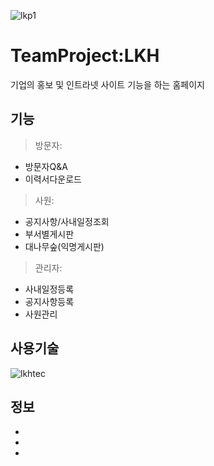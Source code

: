 
![lkp1](https://user-images.githubusercontent.com/47437218/54329251-49bf9400-4654-11e9-81f6-9def9077a8ac.png)

TeamProject:LKH
==================

기업의 홍보 및 인트라넷 사이트 기능을 하는 홈페이지

 기능
------------------
 >방문자:
* 방문자Q&A
* 이력서다운로드
 
 >사원:
* 공지사항/사내일정조회
* 부서별게시판
* 대나무숲(익명게시판)

 >관리자:
 * 사내일정등록
 * 공지사항등록
 * 사원관리

 사용기술
------------------
![lkhtec](https://user-images.githubusercontent.com/47437218/54329931-32ce7100-4657-11e9-8e68-5e9d8199411c.png)


 정보
------------------
* 
*
*
